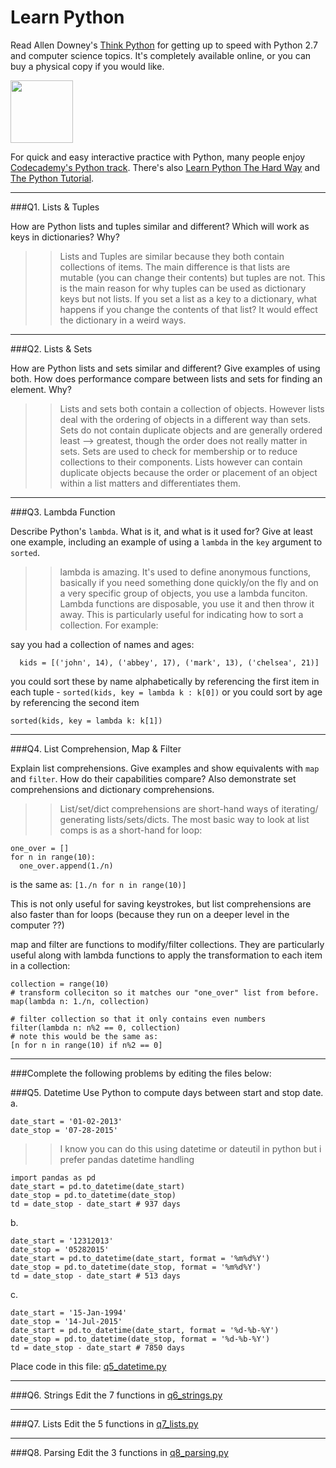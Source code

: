 # Learn Python

Read Allen Downey's [Think Python](http://www.greenteapress.com/thinkpython/) for getting up to speed with Python 2.7 and computer science topics. It's completely available online, or you can buy a physical copy if you would like.

<a href="http://www.greenteapress.com/thinkpython/"><img src="img/think_python.png" style="width: 100px;" target="_blank"></a>

For quick and easy interactive practice with Python, many people enjoy [Codecademy's Python track](http://www.codecademy.com/en/tracks/python). There's also [Learn Python The Hard Way](http://learnpythonthehardway.org/book/) and [The Python Tutorial](https://docs.python.org/2/tutorial/).

---

###Q1. Lists &amp; Tuples

How are Python lists and tuples similar and different? Which will work as keys in dictionaries? Why?

>> Lists and Tuples are similar because they both contain collections of items. The main difference is that lists are mutable (you can change their contents) but tuples are not. This is the main reason for why tuples can be used as dictionary keys but not lists. If you set a list as a key to a dictionary, what happens if you change the contents of that list? It would effect the dictionary in a weird ways.

---

###Q2. Lists &amp; Sets

How are Python lists and sets similar and different? Give examples of using both. How does performance compare between lists and sets for finding an element. Why?

>> Lists and sets both contain a collection of objects. However lists deal with the ordering of objects in a different way than sets. Sets do not contain duplicate objects and are generally ordered least --> greatest, though the order does not really matter in sets. Sets are used to check for membership or to reduce collections to their components. Lists however can contain duplicate objects because the order or placement of an object within a list matters and differentiates them.

---

###Q3. Lambda Function

Describe Python's `lambda`. What is it, and what is it used for? Give at least one example, including an example of using a `lambda` in the `key` argument to `sorted`.

>> lambda is amazing. It's used to define anonymous functions, basically if you need something done quickly/on the fly and on a very specific group of objects, you use a lambda funciton. Lambda functions are disposable, you use it and then throw it away. This is particularly useful for indicating how to sort a collection. For example:

say you had a collection of names and ages:
```
  kids = [('john', 14), ('abbey', 17), ('mark', 13), ('chelsea', 21)]
```
you could sort these by name alphabetically by referencing the first item in each tuple -
```sorted(kids, key = lambda k : k[0])```
or you could sort by age by referencing the second item

```sorted(kids, key = lambda k: k[1])```

---

###Q4. List Comprehension, Map &amp; Filter

Explain list comprehensions. Give examples and show equivalents with `map` and `filter`. How do their capabilities compare? Also demonstrate set comprehensions and dictionary comprehensions.

>> List/set/dict comprehensions are short-hand ways of iterating/ generating lists/sets/dicts. The most basic way to look at list comps is as a short-hand for loop:

```
one_over = []
for n in range(10):
  one_over.append(1./n)
```
is the same as:
``` [1./n for n in range(10)] ```

This is not only useful for saving keystrokes, but list comprehensions are also faster than for loops (because they run on a deeper level in the computer ??)


map and filter are functions to modify/filter collections. They are particularly useful along with lambda functions to apply the transformation to each item in a collection:
```
collection = range(10)
# transform colleciton so it matches our "one_over" list from before.
map(lambda n: 1./n, collection)

# filter collection so that it only contains even numbers
filter(lambda n: n%2 == 0, collection)
# note this would be the same as:
[n for n in range(10) if n%2 == 0]
```



---

###Complete the following problems by editing the files below:

###Q5. Datetime
Use Python to compute days between start and stop date.   
a.  

```
date_start = '01-02-2013'    
date_stop = '07-28-2015'
```

>> I know you can do this using datetime or dateutil in python but i prefer pandas datetime handling
``` 
import pandas as pd
date_start = pd.to_datetime(date_start)
date_stop = pd.to_datetime(date_stop)
td = date_stop - date_start # 937 days
```
b.  
```
date_start = '12312013'  
date_stop = '05282015'  
date_start = pd.to_datetime(date_start, format = '%m%d%Y')
date_stop = pd.to_datetime(date_stop, format = '%m%d%Y')
td = date_stop - date_start # 513 days
```

c.  
```
date_start = '15-Jan-1994'      
date_stop = '14-Jul-2015'  
date_start = pd.to_datetime(date_start, format = '%d-%b-%Y')
date_stop = pd.to_datetime(date_stop, format = '%d-%b-%Y')
td = date_stop - date_start # 7850 days
```


Place code in this file: [q5_datetime.py](python/q5_datetime.py)

---

###Q6. Strings
Edit the 7 functions in [q6_strings.py](python/q6_strings.py)

---

###Q7. Lists
Edit the 5 functions in [q7_lists.py](python/q7_lists.py)

---

###Q8. Parsing
Edit the 3 functions in [q8_parsing.py](python/q8_parsing.py)





